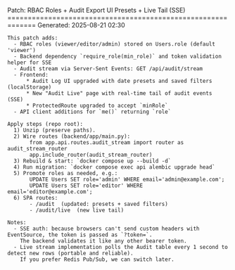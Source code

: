 Patch: RBAC Roles + Audit Export UI Presets + Live Tail (SSE)
    =============================================================
    Generated: 2025-08-21 02:30

    This patch adds:
      - RBAC roles (viewer/editor/admin) stored on Users.role (default 'viewer')
      - Backend dependency `require_role(min_role)` and token validation helper for SSE
      - Audit stream via Server-Sent Events: GET /api/audit/stream
      - Frontend:
          * Audit Log UI upgraded with date presets and saved filters (localStorage)
          * New "Audit Live" page with real-time tail of audit events (SSE)
          * ProtectedRoute upgraded to accept `minRole`
      - API client additions for `me()` returning `role`

    Apply steps (repo root):
      1) Unzip (preserve paths).
      2) Wire routes (backend/app/main.py):
           from app.api.routes.audit_stream import router as audit_stream_router
           app.include_router(audit_stream_router)
      3) Rebuild & start: `docker compose up --build -d`
      4) Run migration: `docker compose exec api alembic upgrade head`
      5) Promote roles as needed, e.g.:
           UPDATE Users SET role='admin' WHERE email='admin@example.com';
           UPDATE Users SET role='editor' WHERE email='editor@example.com';
      6) SPA routes:
           - /audit  (updated: presets + saved filters)
           - /audit/live  (new live tail)

    Notes:
      - SSE auth: because browsers can't send custom headers with EventSource, the token is passed as `?token=`.
        The backend validates it like any other bearer token.
      - Live stream implementation polls the Audit table every 1 second to detect new rows (portable and reliable).
        If you prefer Redis Pub/Sub, we can switch later.
